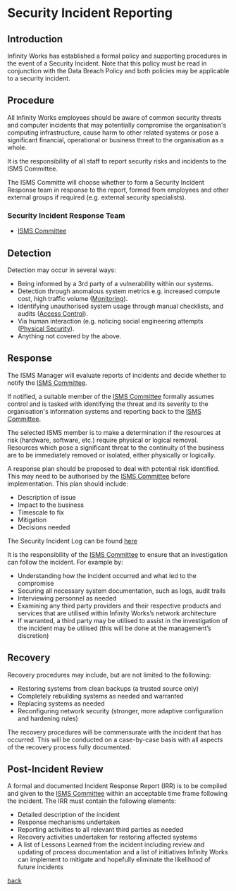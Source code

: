 # Security Incident Reporting

## Introduction

Infinity Works has established a formal policy and supporting procedures in the event of a Security Incident. Note that this policy must be read in conjunction with the Data Breach Policy and both policies may be applicable to a security incident.

## Procedure

All Infinity Works employees should be aware of common security threats and computer incidents that may potentially compromise the organisation's computing infrastructure, cause harm to other related systems or pose a significant financial, operational or business threat to the organisation as a whole.

It is the responsibility of all staff to report security risks and incidents to the ISMS Committee.

The ISMS Committe will choose whether to form a Security Incident Response team in response to the report, formed from employees and other external groups if required (e.g. external security specialists).

### Security Incident Response Team

* [ISMS Committee](../README.md#the-isms-committee)

## Detection

Detection may occur in several ways:

* Being informed by a 3rd party of a vulnerability within our systems.
* Detection through anomalous system metrics e.g. increased compute cost, high traffic volume ([Monitoring](../monitoring/readme.md)).
* Identifying unauthorised system usage through manual checklists, and audits ([Access Control](../accesscontrol/readme.md)).
* Via human interaction (e.g. noticing social engineering attempts ([Physical Security](../physicalsecurity/readme.md)).
* Anything not covered by the above.

## Response

The ISMS Manager will evaluate reports of incidents and decide whether to notify the [ISMS Committee](../README.md#the-isms-committee).

If notified, a suitable member of the [ISMS Committee](../README.md#the-isms-committee) formally assumes control and is tasked with identifying the threat and its severity to the organisation's information systems and reporting back to the [ISMS Committee](../README.md#the-isms-committee).

The selected ISMS member is to make a determination if the resources at risk (hardware, software, etc.) require physical or logical removal.  Resources which pose a significant threat to the continuity of the business are to be immediately removed or isolated, either physically or logically.

A response plan should be proposed to deal with potential risk identified. This may need to be authorised by the [ISMS Committee](../README.md#the-isms-committee) before implementation.  This plan should include:

* Description of issue
* Impact to the business
* Timescale to fix
* Mitigation
* Decisions needed

The Security Incident Log can be found [here](https://docs.google.com/spreadsheets/d/1qC158XTEkfMJVLgaPMF_NNS88cfjXj6mROGTlYN5g_U/edit?usp=sharing)

It is the responsibility of the [ISMS Committee](../README.md#the-isms-committee) to ensure that an investigation can follow the incident. For example by:

* Understanding how the incident occurred and what led to the compromise
* Securing all necessary system documentation, such as logs, audit trails  
* Interviewing personnel as needed  
* Examining any third party providers and their respective products and services that are utilised within Infinity Works’s network architecture
* If warranted, a third party may be utilised to assist in the investigation of the incident may be utilised (this will be done at the management’s discretion)

## Recovery

Recovery procedures may include, but are not limited to the following:

* Restoring systems from clean backups (a trusted source only)
* Completely rebuilding systems as needed and warranted
* Replacing systems as needed
* Reconfiguring network security (stronger, more adaptive configuration and hardening rules)

The recovery procedures will be commensurate with the incident that has occurred.  This will be conducted on a case-by-case basis with all aspects of the recovery process fully documented.

## Post-Incident Review

A formal and documented Incident Response Report (IRR) is to be compiled and given to the [ISMS Committee](../README.md#the-isms-committee) within an acceptable time frame following the incident. The IRR must contain the following elements:

* Detailed description of the incident
* Response mechanisms undertaken
* Reporting activities to all relevant third parties as needed
* Recovery activities undertaken for restoring affected systems
* A list of Lessons Learned from the incident including review and updating of process documentation and a list of initiatives Infinity Works can implement to mitigate and hopefully eliminate the likelihood of future incidents

[back](../README.md#a-z-policies)
